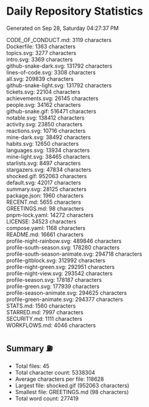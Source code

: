 # Daily Repository Statistics
Generated on Sep 28, Saturday 04:27:37 PM  

CODE_OF_CONDUCT.md: 3119 characters  
Dockerfile: 1363 characters  
topics.svg: 3277 characters  
intro.svg: 3369 characters  
github-snake-dark.svg: 131792 characters  
lines-of-code.svg: 3308 characters  
all.svg: 209839 characters  
github-snake-light.svg: 131792 characters  
tickets.svg: 22104 characters  
achievements.svg: 26145 characters  
people.svg: 34162 characters  
github-snake.gif: 516471 characters  
notable.svg: 138412 characters  
activity.svg: 23850 characters  
reactions.svg: 10716 characters  
mine-dark.svg: 38492 characters  
habits.svg: 12650 characters  
languages.svg: 13934 characters  
mine-light.svg: 38465 characters  
starlists.svg: 8497 characters  
stargazers.svg: 47834 characters  
shocked.gif: 952063 characters  
default.svg: 42017 characters  
summary.svg: 28125 characters  
package.json: 1960 characters  
RECENT.md: 5655 characters  
GREETINGS.md: 98 characters  
pnpm-lock.yaml: 14272 characters  
LICENSE: 34523 characters  
compose.yaml: 1168 characters  
README.md: 16661 characters  
profile-night-rainbow.svg: 489846 characters  
profile-south-season.svg: 178280 characters  
profile-south-season-animate.svg: 294718 characters  
profile-gitblock.svg: 312992 characters  
profile-night-green.svg: 292951 characters  
profile-night-view.svg: 293542 characters  
profile-season.svg: 178187 characters  
profile-green.svg: 177939 characters  
profile-season-animate.svg: 294625 characters  
profile-green-animate.svg: 294377 characters  
STATS.md: 1560 characters  
STARRED.md: 7997 characters  
SECURITY.md: 1111 characters  
WORKFLOWS.md: 4046 characters  

## Summary ⛽  
- Total files: 45  
- Total character count: 5338304  
- Average characters per file: 118628  
- Largest file: shocked.gif (952063 characters)  
- Smallest file: GREETINGS.md (98 characters)  
- Total word count: 277419  
